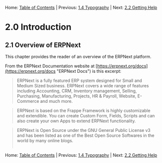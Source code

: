Home: [Table of Contents](../ "Table of Contents") | Previous: [1.4 Typography](../preface/typography "Typography") | Next: [2.2 Getting Help](help "Getting Help") 

# 2.0 Introduction

## 2.1 Overview of ERPNext

This chapter provides the reader of an overview of the ERPNext platform. 

From the ERPNext Documentation website at [https://erpnext.org/docs](https://erpnext.org/docs "ERPNext Docs") is this excerpt:

>  ERPNext is a fully featured ERP system designed for Small and Medium Sized business. ERPNext covers a wide range of features including Accounting, CRM, Inventory management, Selling, Purchasing, Manufacturing, Projects, HR & Payroll, Website, E-Commerce and much more.

> ERPNext is based on the Frappe Framework is highly customizable and extendible. You can create Custom Form, Fields, Scripts and can also create your own Apps to extend ERPNext functionality.

> ERPNext is Open Source under the GNU General Public License v3 and has been listed as one of the Best Open Source Softwares in the world by many online blogs.<br /><br />

Home: [Table of Contents](../ "Table of Contents") | Previous: [1.4 Typography](../preface/typography "Typography") | Next: [2.2 Getting Help](help "Getting Help")
